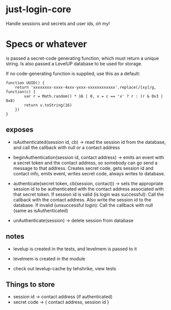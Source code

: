 just-login-core
===============

Handle sessions and secrets and user ids, oh my!

Specs or whatever
=================

is passed a secret-code generating function, which must return a unique string.  Is also passed a LevelUP database to be used for storage.

If no code-generating function is supplied, use this as a default:

    function UUID() {
    	return 'xxxxxxxx-xxxx-4xxx-yxxx-xxxxxxxxxxxx'.replace(/[xy]/g, function(c) {
    		var r = Math.random() * 16 | 0, v = c == 'x' ? r : (r & 0x3 | 0x8)
    		return v.toString(16)
    	})
    }

exposes
-------

- isAuthenticated(session id, cb) -> read the session id from the database, and call the callback with null or a contact address

- beginAuthentication(session id, contact address) -> emits an event with a secret token and the contact address, so somebody can go send a message to that address. Creates secret code, gets session id and contact info, emits event, writes secret code, always writes to database.

- authenticate(secret token, cb(session, contact)) -> sets the appropriate session id to be authenticated with the contact address associated with that secret token.  If session id is valid (is login was successful): Call the callback with the contact address. Also write the session id to the database. If invalid (unsuccessful login): Call the callback with null (same as isAuthenticated)

- unAuthenticate(session) -> delete session from database

notes
-----

- levelup is created in the tests, and levelmem is passed to it

- levelmem is created in the module

- check out levelup-cache by tehshrike, view tests


Things to store
---------------

- session id -> contact address (if authenticated)
- secret code -> { contact address, session id }
